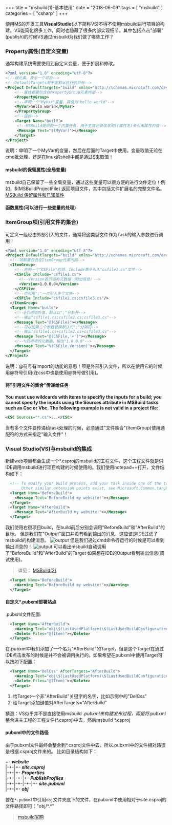 +++
title = "msbuild(1)-基本使用"
date = "2018-06-09"
tags = [ "msbuild" ]
categories = [ "csharp" ]
+++

使用MS的开发工具**VisualStudio**(以下简称VS)不得不使用msbuild进行项目的构建。VS能简化很多工作，同时也隐藏了很多内部实现细节。其中包括点击"部署"(publish)的时候VS通过msbuild为我们做了哪些工作？  
<!--more-->
### Property属性(自定义变量)
通常构建系统需要使用到自定义变量，便于扩展和修改。

```xml
<?xml version="1.0" encoding="utf-8"?>
<!--根元素，表示一个项目-->
<!--DefaultTargets用于定默认执行的目标-->
<Project DefaultTargets="build" xmlns="http://schemas.microsoft.com/developer/msbuild/2003">
	<!--属性都要包含在PropertyGroup元素内部-->
	<PropertyGroup>
	<!--声明一个"MyVar"变量，其值为"hello world"-->
	<MyVar>hello world</MyVar>
	</PropertyGroup>
	<!--目标-->
	<Target Name="build">
     <!--MSBuild提供的一个内置任务，用于生成记录信息用$(属性名)来引用属性的值-->
	 <Message Text="$(MyVar)"></Message>
	</Target>
</Project>
```
说明：申明了一个MyVar的变量，然后在后面的Target中使用。变量取值无论在cmd批处理，还是在linux的shell中都是通过$来取值！

#### msbuild的保留属性(全局变量)
msbuild自己保留了一些全局变量，通过这些变量可以很方便的进行文件定位！例如，$(MSBuildProjectFile) 返回项目文件，其中包括文件扩展名的完整文件名。
[MSBuild 保留属性和已知属性](https://msdn.microsoft.com/zh-cn/library/ms164309.aspx "点我访问")

#### 函数属性(可以进行一些变量的处理)

### ItemGroup项(引用文件的集合)
可定义一组经由外部引入的文件，通常将这类型文件作为Task的输入参数进行调用！

```xml
<?xml version="1.0" encoding="utf-8"?>
<Project DefaultTargets="build" xmlns="http://schemas.microsoft.com/developer/msbuild/2003">
  <!--项都要包含在ItemGroup元素内部-->
  <ItemGroup>
    <!--声明一个"CSFile"的项，Include表示引入"csfile1.cs"文件-->
    <CSFile Include="csfile1.cs">
      <!--Version表示项的元数据（附加信息）-->
      <Version>1.0.0.0</Version>
    </CSFile>
    <!--也可用";"一次引入多个文件-->
    <CSFile Include="csfile2.cs;csfile3.cs"/>
  </ItemGroup>
  <Target Name="build">
    <!--@引用项的值，默认以";"分割开-->
    <!--输出"csfile1.cs;csfile2.cs;csfile3.cs"-->
    <Message Text="@(CSFile)"></Message>
    <!--可以加第二个参数替换默认的";"分隔符-->
    <!--输出"csfile1.cs+csfile2.cs+csfile3.cs"-->
    <Message Text="@(CSFile,'+')"></Message>
    <!--%引用项的元数据，输出"1.0.0.0"-->
    <Message Text="%(CSFile.Version)"></Message>
  </Target>
</Project>
```

说明：@符号有import的功能的意思！项是外部引入文件，所以在使用它的时候用@符号引用(在css中也是使用@符号做引用)。

#### 将"引用文件的集合"传递给任务
**You must use wildcards with items to specifiy the inputs for a build; you cannot specify the inputs using the Sources attribute in MSBuild tasks such as Csc or Vbc. The following example is not valid in a project file:**
```xml
<CSC Sources="*.cs">...</CSC>
```
当有多个文件要传递给task处理的时候，必须通过"文件集合"(ItemGroup)使用通配符的方式来指定"输入文件"！

### Visual Studio(VS)与msbuild的集成
新建web项目都会生成一个*.csproj的msbuild的工程文件，这个工程文件就是供IDE调用msbuild进行项目构建的时候使用的。我们使用notepad++打开，文件结构如下：
```xml
  <!-- To modify your build process, add your task inside one of the targets below and uncomment it. 
       Other similar extension points exist, see Microsoft.Common.targets. -->
  <Target Name="BeforeBuild">
	<Message Text="BeforeBuild my website!"></Message>
  </Target>
  <Target Name="AfterBuild">
	<Message Text="AfterBuild my website!"></Message>
  </Target>
```
我们使用右键项目build，在build前后分别会调用"BeforeBuild"和"AfterBuild"的目标。
但是我们在"Output"窗口并没有看到输出的消息，这应该是IDE过滤了msbuild的构建消息。
![output](../../pictures/20180609225719.png "点我显示")
但是我们通过cmd命令行运行的时候是可以看到输出消息的！
![output](../../pictures/20180609230302.png "点我显示")
可以看出msbuild自动调用了"BeforeBuild"和"AfterBuild"的Target
如果想在IDE的Output看到输出信息(调试使用)。

> 详见： <a href="../180610msbuild2" target="_blank">MSBuild(2)</a>

```xml
  <Target Name="BeforeBuild">
	<Warning Text="BeforeBuild my website!"></Warning>
  </Target>
```

#### 自定义*.pubxml部署站点
.pubxml文件配置:

```xml
  <Target Name="AfterBuild">
    <Warning Text="obj\$(LastUsedPlatform)\$(LastUsedBuildConfiguration)\Package\PackageTmp\Content\test.css"></Warning>
    <Delete Files="@(Item)"></Delete>
  </Target>
```

在.pubxml中我们添加了一个名为"AfterBuild"的Target，但是这个Target在通过IDE点击发布的时候是并不会被调用执行的。如果希望在pubxml中使用Target可以按如下配置：

```xml
  <Target Name="DelCss" AfterTargets="AfterBuild">
    <Warning Text="obj\$(LastUsedPlatform)\$(LastUsedBuildConfiguration)\Package\PackageTmp\Content\test.css"></Warning>
    <Delete Files="@(Item)"></Delete>
  </Target>
```

1. 给Target一个非"AfterBuild"关键字的名字，比如示例中的"DelCss"
2. 给Target添加键值对AfterTargets="AfterBuild"

猜测：VS似乎并不是直接使用msbuild *.pubxml来构建发布过程，而是将*.pubxml整合进主工程的工程文件(*.csproj)中去，然后msbuild *.csproj

#### pubxml中的文件路径
由于pubxml文件最终会整合到*.csproj文件中去，所以.pubxml中的文件相对路径是根据.csproj文件来的。
比如目录结构如下：

+- ***website***  
|-+-|+- ***site.csproj***  
|-+-|+- ***Properties***  
|-+-|-+-|+- ***PublishProfiles***  
|-+-|-+-|-+-|+- ***site.pubxml***  
|-+-|+- ***obj***  

要在`*.pubxml`中引用`obj`文件夹底下的文件，在pubxml中使用相对于site.csproj的文件路径即可："obj/\*.\*"

> [msbuild官网](https://msdn.microsoft.com/zh-cn/library/dd393574.aspx?f=255&MSPPError=-2147217396 "点我访问")
